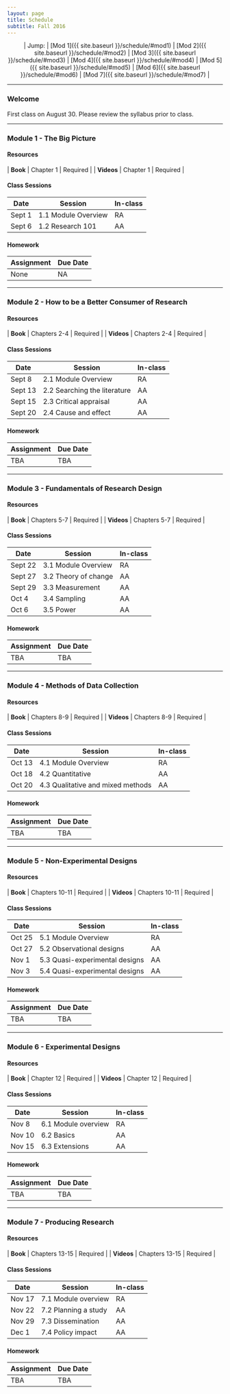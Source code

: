 ```yaml
---
layout: page
title: Schedule 
subtitle: Fall 2016
---
```


<p style="text-align: center;">| Jump: | [Mod 1]({{ site.baseurl }}/schedule/#mod1) | [Mod 2]({{ site.baseurl }}/schedule/#mod2) | [Mod 3]({{ site.baseurl }}/schedule/#mod3) | [Mod 4]({{ site.baseurl }}/schedule/#mod4) | [Mod 5]({{ site.baseurl }}/schedule/#mod5) | [Mod 6]({{ site.baseurl }}/schedule/#mod6) | [Mod 7]({{ site.baseurl }}/schedule/#mod7) |</p>

* * *

### Welcome

First class on August 30. Please review the syllabus prior to class.

* * *

### <a name="mod1"></a> Module 1 - The Big Picture


#### Resources

| **Book**   | Chapter 1 | Required |
| **Videos** | Chapter 1 | Required |

#### Class Sessions

| Date    | Session             | In-class |
|---------|---------------------|----------|
| Sept 1  | 1.1 Module Overview | RA       |
| Sept 6  | 1.2 Research 101    | AA       |

#### Homework

| Assignment                    | Due Date |
|-------------------------------|----------|
| None                          | NA       |

* * *

### <a name="mod2"></a> Module 2 - How to be a Better Consumer of Research

#### Resources

| **Book**   | Chapters 2-4 | Required |
| **Videos** | Chapters 2-4 | Required |

#### Class Sessions

| Date    | Session             | In-class |
|---------|---------------------|----------|
| Sept 8  | 2.1 Module Overview           | RA       |
| Sept 13 | 2.2 Searching the literature  | AA       |
| Sept 15 | 2.3 Critical appraisal        | AA       |
| Sept 20 | 2.4 Cause and effect          | AA       |

#### Homework

| Assignment                    | Due Date |
|-------------------------------|----------|
| TBA                           | TBA      |

* * *

### <a name="mod3"></a> Module 3 - Fundamentals of Research Design

#### Resources

| **Book**   | Chapters 5-7 | Required |
| **Videos** | Chapters 5-7 | Required |

#### Class Sessions

| Date    | Session             | In-class |
|---------|---------------------|----------|
| Sept 22  | 3.1 Module Overview           | RA       |
| Sept 27 | 3.2 Theory of change  | AA       |
| Sept 29 | 3.3 Measurement        | AA       |
| Oct 4 | 3.4 Sampling          | AA       |
| Oct 6 | 3.5 Power          | AA       |

#### Homework

| Assignment                    | Due Date |
|-------------------------------|----------|
| TBA                           | TBA      |

* * *

### <a name="mod4"></a> Module 4 - Methods of Data Collection

#### Resources

| **Book**   | Chapters 8-9 | Required |
| **Videos** | Chapters 8-9 | Required |

#### Class Sessions

| Date    | Session             | In-class |
|---------|---------------------|----------|
| Oct 13  | 4.1 Module Overview           | RA       |
| Oct 18 | 4.2 Quantitative  | AA       |
| Oct 20 | 4.3 Qualitative and mixed methods          | AA       |

#### Homework

| Assignment                    | Due Date |
|-------------------------------|----------|
| TBA                           | TBA      |

* * *

### <a name="mod5"></a> Module 5 - Non-Experimental Designs

#### Resources

| **Book**   | Chapters 10-11 | Required |
| **Videos** | Chapters 10-11 | Required |

#### Class Sessions

| Date    | Session             | In-class |
|---------|---------------------|----------|
| Oct 25  | 5.1 Module Overview           | RA       |
| Oct 27 | 5.2 Observational designs  | AA       |
| Nov 1 | 5.3 Quasi-experimental designs          | AA       |
| Nov 3 | 5.4 Quasi-experimental designs          | AA       |

#### Homework

| Assignment                    | Due Date |
|-------------------------------|----------|
| TBA                           | TBA      |

* * *

### <a name="mod6"></a> Module 6 - Experimental Designs

#### Resources

| **Book**   | Chapter 12 | Required |
| **Videos** | Chapter 12 | Required |

#### Class Sessions

| Date    | Session             | In-class |
|---------|---------------------|----------|
| Nov 8 | 6.1 Module overview          | RA       |
| Nov 10 | 6.2 Basics          | AA       |
| Nov 15 | 6.3 Extensions          | AA       |

#### Homework

| Assignment                    | Due Date |
|-------------------------------|----------|
| TBA                           | TBA      |

* * *

### <a name="mod7"></a> Module 7 - Producing Research

#### Resources

| **Book**   | Chapters 13-15 | Required |
| **Videos** | Chapters 13-15 | Required |

#### Class Sessions

| Date    | Session             | In-class |
|---------|---------------------|----------|
| Nov 17 | 7.1 Module overview          | RA       |
| Nov 22 | 7.2 Planning a study          | AA       |
| Nov 29 | 7.3 Dissemination          | AA       |
| Dec 1 | 7.4 Policy impact          | AA       |

#### Homework

| Assignment                    | Due Date |
|-------------------------------|----------|
| TBA                           | TBA      |